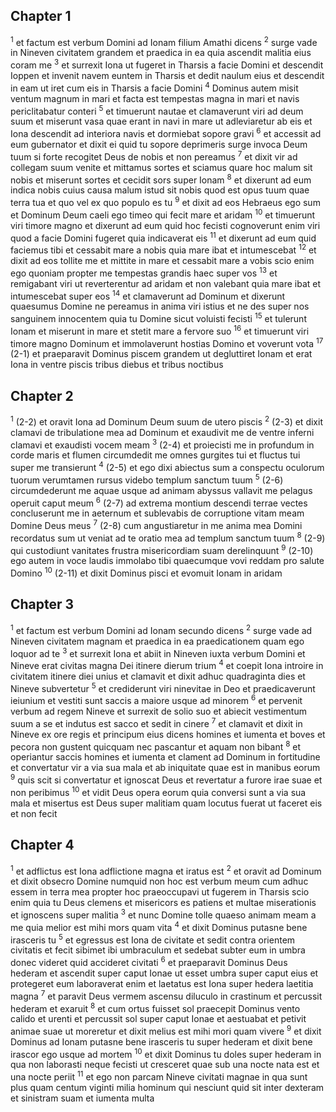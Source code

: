 ## Chapter 1

<sup>1</sup> et factum est verbum Domini ad Ionam filium Amathi dicens
<sup>2</sup> surge vade in Nineven civitatem grandem et praedica in ea quia ascendit malitia eius coram me
<sup>3</sup> et surrexit Iona ut fugeret in Tharsis a facie Domini et descendit Ioppen et invenit navem euntem in Tharsis et dedit naulum eius et descendit in eam ut iret cum eis in Tharsis a facie Domini
<sup>4</sup> Dominus autem misit ventum magnum in mari et facta est tempestas magna in mari et navis periclitabatur conteri
<sup>5</sup> et timuerunt nautae et clamaverunt viri ad deum suum et miserunt vasa quae erant in navi in mare ut adleviaretur ab eis et Iona descendit ad interiora navis et dormiebat sopore gravi
<sup>6</sup> et accessit ad eum gubernator et dixit ei quid tu sopore deprimeris surge invoca Deum tuum si forte recogitet Deus de nobis et non pereamus
<sup>7</sup> et dixit vir ad collegam suum venite et mittamus sortes et sciamus quare hoc malum sit nobis et miserunt sortes et cecidit sors super Ionam
<sup>8</sup> et dixerunt ad eum indica nobis cuius causa malum istud sit nobis quod est opus tuum quae terra tua et quo vel ex quo populo es tu
<sup>9</sup> et dixit ad eos Hebraeus ego sum et Dominum Deum caeli ego timeo qui fecit mare et aridam
<sup>10</sup> et timuerunt viri timore magno et dixerunt ad eum quid hoc fecisti cognoverunt enim viri quod a facie Domini fugeret quia indicaverat eis
<sup>11</sup> et dixerunt ad eum quid faciemus tibi et cessabit mare a nobis quia mare ibat et intumescebat
<sup>12</sup> et dixit ad eos tollite me et mittite in mare et cessabit mare a vobis scio enim ego quoniam propter me tempestas grandis haec super vos
<sup>13</sup> et remigabant viri ut reverterentur ad aridam et non valebant quia mare ibat et intumescebat super eos
<sup>14</sup> et clamaverunt ad Dominum et dixerunt quaesumus Domine ne pereamus in anima viri istius et ne des super nos sanguinem innocentem quia tu Domine sicut voluisti fecisti
<sup>15</sup> et tulerunt Ionam et miserunt in mare et stetit mare a fervore suo
<sup>16</sup> et timuerunt viri timore magno Dominum et immolaverunt hostias Domino et voverunt vota
<sup>17</sup> (2-1) et praeparavit Dominus piscem grandem ut degluttiret Ionam et erat Iona in ventre piscis tribus diebus et tribus noctibus
## Chapter 2

<sup>1</sup> (2-2) et oravit Iona ad Dominum Deum suum de utero piscis
<sup>2</sup> (2-3) et dixit clamavi de tribulatione mea ad Dominum et exaudivit me de ventre inferni clamavi et exaudisti vocem meam
<sup>3</sup> (2-4) et proiecisti me in profundum in corde maris et flumen circumdedit me omnes gurgites tui et fluctus tui super me transierunt
<sup>4</sup> (2-5) et ego dixi abiectus sum a conspectu oculorum tuorum verumtamen rursus videbo templum sanctum tuum
<sup>5</sup> (2-6) circumdederunt me aquae usque ad animam abyssus vallavit me pelagus operuit caput meum
<sup>6</sup> (2-7) ad extrema montium descendi terrae vectes concluserunt me in aeternum et sublevabis de corruptione vitam meam Domine Deus meus
<sup>7</sup> (2-8) cum angustiaretur in me anima mea Domini recordatus sum ut veniat ad te oratio mea ad templum sanctum tuum
<sup>8</sup> (2-9) qui custodiunt vanitates frustra misericordiam suam derelinquunt
<sup>9</sup> (2-10) ego autem in voce laudis immolabo tibi quaecumque vovi reddam pro salute Domino
<sup>10</sup> (2-11) et dixit Dominus pisci et evomuit Ionam in aridam
## Chapter 3

<sup>1</sup> et factum est verbum Domini ad Ionam secundo dicens
<sup>2</sup> surge vade ad Nineven civitatem magnam et praedica in ea praedicationem quam ego loquor ad te
<sup>3</sup> et surrexit Iona et abiit in Nineven iuxta verbum Domini et Nineve erat civitas magna Dei itinere dierum trium
<sup>4</sup> et coepit Iona introire in civitatem itinere diei unius et clamavit et dixit adhuc quadraginta dies et Nineve subvertetur
<sup>5</sup> et crediderunt viri ninevitae in Deo et praedicaverunt ieiunium et vestiti sunt saccis a maiore usque ad minorem
<sup>6</sup> et pervenit verbum ad regem Nineve et surrexit de solio suo et abiecit vestimentum suum a se et indutus est sacco et sedit in cinere
<sup>7</sup> et clamavit et dixit in Nineve ex ore regis et principum eius dicens homines et iumenta et boves et pecora non gustent quicquam nec pascantur et aquam non bibant
<sup>8</sup> et operiantur saccis homines et iumenta et clament ad Dominum in fortitudine et convertatur vir a via sua mala et ab iniquitate quae est in manibus eorum
<sup>9</sup> quis scit si convertatur et ignoscat Deus et revertatur a furore irae suae et non peribimus
<sup>10</sup> et vidit Deus opera eorum quia conversi sunt a via sua mala et misertus est Deus super malitiam quam locutus fuerat ut faceret eis et non fecit
## Chapter 4

<sup>1</sup> et adflictus est Iona adflictione magna et iratus est
<sup>2</sup> et oravit ad Dominum et dixit obsecro Domine numquid non hoc est verbum meum cum adhuc essem in terra mea propter hoc praeoccupavi ut fugerem in Tharsis scio enim quia tu Deus clemens et misericors es patiens et multae miserationis et ignoscens super malitia
<sup>3</sup> et nunc Domine tolle quaeso animam meam a me quia melior est mihi mors quam vita
<sup>4</sup> et dixit Dominus putasne bene irasceris tu
<sup>5</sup> et egressus est Iona de civitate et sedit contra orientem civitatis et fecit sibimet ibi umbraculum et sedebat subter eum in umbra donec videret quid accideret civitati
<sup>6</sup> et praeparavit Dominus Deus hederam et ascendit super caput Ionae ut esset umbra super caput eius et protegeret eum laboraverat enim et laetatus est Iona super hedera laetitia magna
<sup>7</sup> et paravit Deus vermem ascensu diluculo in crastinum et percussit hederam et exaruit
<sup>8</sup> et cum ortus fuisset sol praecepit Dominus vento calido et urenti et percussit sol super caput Ionae et aestuabat et petivit animae suae ut moreretur et dixit melius est mihi mori quam vivere
<sup>9</sup> et dixit Dominus ad Ionam putasne bene irasceris tu super hederam et dixit bene irascor ego usque ad mortem
<sup>10</sup> et dixit Dominus tu doles super hederam in qua non laborasti neque fecisti ut cresceret quae sub una nocte nata est et una nocte periit
<sup>11</sup> et ego non parcam Nineve civitati magnae in qua sunt plus quam centum viginti milia hominum qui nesciunt quid sit inter dexteram et sinistram suam et iumenta multa